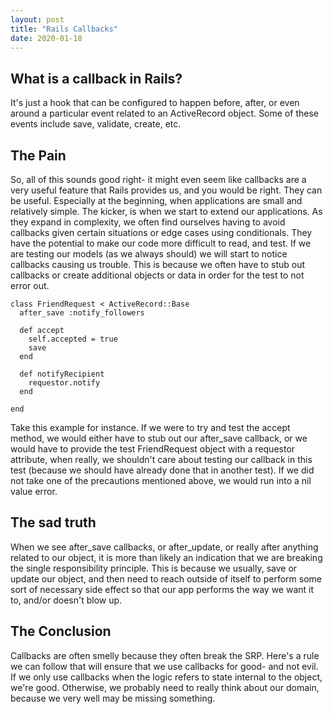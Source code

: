 ```yaml
---
layout: post
title: "Rails Callbacks"
date: 2020-01-18
---
```


## What is a callback in Rails?
It's just a hook that can be configured to happen before, after, or even around
a particular event related to an ActiveRecord object. Some of these events include
save, validate, create, etc.

## The Pain
So, all of this sounds good right- it might even seem like callbacks are a very
useful feature that Rails provides us, and you would be right. They can be useful.
Especially at the beginning, when applications are small and relatively simple.
The kicker, is when we start to extend our applications. As they expand in complexity,
we often find ourselves having to avoid callbacks given certain situations or
edge cases using conditionals. They have the potential to make our code more difficult to
read, and test. If we are testing our models (as we always should) we will start to
notice callbacks causing us trouble. This is because we often have to stub out callbacks
or create additional objects or data in order for the test to not error out.

```
class FriendRequest < ActiveRecord::Base
  after_save :notify_followers

  def accept
    self.accepted = true
    save
  end

  def notifyRecipient
    requestor.notify
  end

end
```

Take this example for instance. If we were to try and test the accept method, we
would either have to stub out our after_save callback, or we would have to provide
the test FriendRequest object with a requestor attribute, when really, we shouldn't
care about testing our callback in this test (because we should have already done that
in another test). If we did not take one of the precautions mentioned above, we would
run into a nil value error.

## The sad truth
When we see after_save callbacks, or after_update, or really after anything related to
our object, it is more than likely an indication that we are breaking the single
responsibility principle. This is because we usually, save or update our object, and
then need to reach outside of itself to perform some sort of necessary side effect
so that our app performs the way we want it to, and/or doesn't blow up.

## The Conclusion
Callbacks are often smelly because they often break the SRP. Here's a rule we can
follow that will ensure that we use callbacks for good- and not evil. If we only use
callbacks when the logic refers to state internal to the object, we're good. Otherwise,
we probably need to really think about our domain, because we very well may be missing
something.

